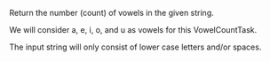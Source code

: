 ﻿Return the number (count) of vowels in the given string.

We will consider a, e, i, o, and u as vowels for this VowelCountTask.

The input string will only consist of lower case letters and/or spaces.
